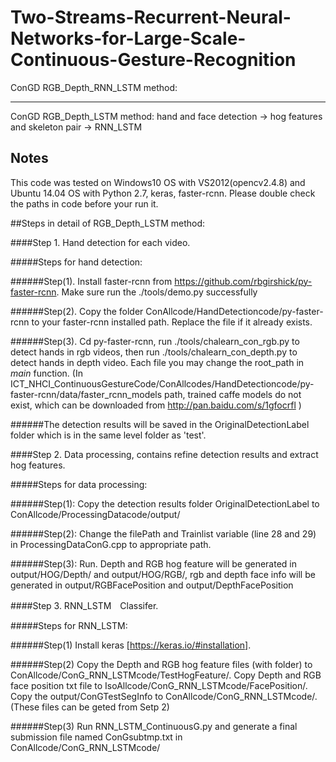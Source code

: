 # Two-Streams-Recurrent-Neural-Networks-for-Large-Scale-Continuous-Gesture-Recognition
ConGD RGB_Depth_RNN_LSTM method:


---

ConGD RGB_Depth_LSTM method: hand and face detection -> hog features and skeleton pair -> RNN_LSTM



## Notes

This code was tested on Windows10 OS with VS2012(opencv2.4.8) and Ubuntu 14.04 OS with Python 2.7, keras, faster-rcnn. 
Please double check the paths in code before your run it.



##Steps in detail of RGB_Depth_LSTM method:


####Step 1. Hand detection for each video.

#####Steps for hand detection:

######Step(1). Install faster-rcnn from https://github.com/rbgirshick/py-faster-rcnn. Make sure run the ./tools/demo.py successfully

######Step(2). Copy the folder ConAllcode/HandDetectioncode/py-faster-rcnn to your faster-rcnn installed path. Replace the file if it already exists.

######Step(3). Cd py-faster-rcnn, run ./tools/chalearn_con_rgb.py to detect hands in rgb videos, then run ./tools/chalearn_con_depth.py to detect hands in depth video. Each file you may change the root_path in _main_ function.
(In ICT_NHCI_ContinuousGestureCode/ConAllcodes/HandDetectioncode/py-faster-rcnn/data/faster_rcnn_models path, trained caffe models do not exist, which can be downloaded from http://pan.baidu.com/s/1gfocrfl )

######The detection results will be saved in the OriginalDetectionLabel folder which is in the same level folder as 'test'.


####Step 2. Data processing, contains refine detection results and extract hog features.

#####Steps for data processing:

######Step(1): Copy the detection results folder OriginalDetectionLabel to ConAllcode/ProcessingDatacode/output/

######Step(2): Change the filePath and Trainlist variable (line 28 and 29) in ProcessingDataConG.cpp to appropriate path.

######Step(3): Run. Depth and RGB hog feature will be generated in output/HOG/Depth/ and output/HOG/RGB/, rgb and depth face info will be generated in output/RGBFacePosition and output/DepthFacePosition

####Step 3. RNN_LSTM　Classifer.

#####Steps for RNN_LSTM:

######Step(1) Install keras [https://keras.io/#installation].

######Step(2) Copy the Depth and RGB hog feature files (with folder) to ConAllcode/ConG_RNN_LSTMcode/TestHogFeature/. Copy Depth and RGB face position txt file to IsoAllcode/ConG_RNN_LSTMcode/FacePosition/. Copy the output/ConGTestSegInfo to ConAllcode/ConG_RNN_LSTMcode/. (These files can be geted from Setp 2)

######Step(3) Run RNN_LSTM_ContinuousG.py and generate a final submission file named ConGsubtmp.txt in ConAllcode/ConG_RNN_LSTMcode/

